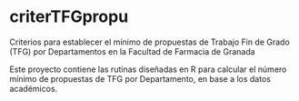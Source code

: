 # criterTFGpropu
Criterios para establecer el mínimo de propuestas de Trabajo Fin de Grado (TFG) por Departamentos en la Facultad de Farmacia de Granada

Este proyecto contiene las rutinas diseñadas en R para calcular el número mínimo de propuestas de TFG por Departamento, en base a los datos académicos.
